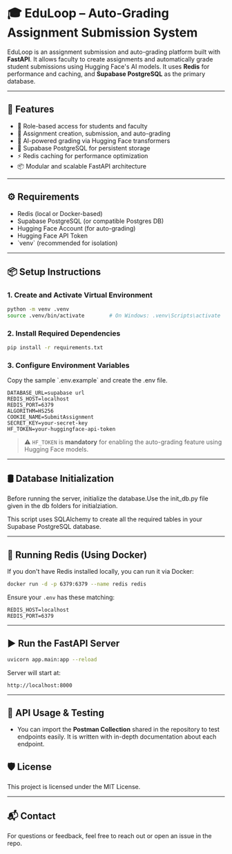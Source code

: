 # 🎓 EduLoop – Auto-Grading Assignment Submission System

EduLoop is an assignment submission and auto-grading platform built with **FastAPI**. It allows faculty to create assignments and automatically grade student submissions using Hugging Face's AI models. It uses **Redis** for performance and caching, and **Supabase PostgreSQL** as the primary database.

---

## 🚀 Features

- 👥 Role-based access for students and faculty
- 📝 Assignment creation, submission, and auto-grading
- 🤖 AI-powered grading via Hugging Face transformers
- 💾 Supabase PostgreSQL for persistent storage
- ⚡ Redis caching for performance optimization
- 📦 Modular and scalable FastAPI architecture

---


## ⚙️ Requirements

- Redis (local or Docker-based)
- Supabase PostgreSQL (or compatible Postgres DB)
- Hugging Face Account (for auto-grading)
- Hugging Face API Token
- \`venv\` (recommended for isolation)

---

## 📦 Setup Instructions


### 1. Create and Activate Virtual Environment

```bash
python -m venv .venv
source .venv/bin/activate        # On Windows: .venv\Scripts\activate
```

### 2. Install Required Dependencies

```bash
pip install -r requirements.txt
```

### 3. Configure Environment Variables

Copy the sample \`.env.example\` and create the .env file.


```dotenv
DATABASE_URL=supabase url
REDIS_HOST=localhost
REDIS_PORT=6379
ALGORITHM=HS256
COOKIE_NAME=SubmitAssignment
SECRET_KEY=your-secret-key
HF_TOKEN=your-huggingface-api-token
```

> ⚠️ `HF_TOKEN` is **mandatory** for enabling the auto-grading feature using Hugging Face models.

---

## 🛢️ Database Initialization

Before running the server, initialize the database.Use the init_db.py file given in the db folders for initialziation.

This script uses SQLAlchemy to create all the required tables in your Supabase PostgreSQL database.

---

## 🧠 Running Redis (Using Docker)

If you don't have Redis installed locally, you can run it via Docker:

```bash
docker run -d -p 6379:6379 --name redis redis
```

Ensure your `.env` has these matching:

```dotenv
REDIS_HOST=localhost
REDIS_PORT=6379
```

---

## ▶️ Run the FastAPI Server

```bash
uvicorn app.main:app --reload
```

Server will start at:

```
http://localhost:8000
```

---

## 📮 API Usage & Testing

- You can import the **Postman Collection** shared in the repository to test endpoints easily. It is written with in-depth documentation about each endpoint.



## 🛡️ License

This project is licensed under the MIT License.

---

## 📬 Contact

For questions or feedback, feel free to reach out or open an issue in the repo.
